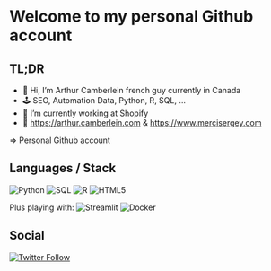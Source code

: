 # Welcome to my personal Github account 

## TL;DR

- 👋  Hi, I’m Arthur Camberlein french guy currently in Canada
- 🕹  SEO, Automation Data, Python, R, SQL, ...
- 🚢 I’m currently working at Shopify
- 🏁 https://arthur.camberlein.com & https://www.mercisergey.com

=> Personal Github account

## Languages / Stack

![Python](https://img.shields.io/badge/Python-3776AB?style=flat-square&logo=python&logoColor=white)
![SQL](https://img.shields.io/badge/-SQL-900?&logo=SQL)
![R](https://img.shields.io/badge/R-276DC3?style=flat-square&logo=r&logoColor=white)
![HTML5](https://img.shields.io/badge/-HTML5-E34F26?style=flat-square&logo=html5&logoColor=white)

Plus playing with: ![Streamlit](https://img.shields.io/badge/-🎈%20Streamlit-910) ![Docker](https://img.shields.io/badge/-Docker-46a2f1?style=flat-square&logo=docker&logoColor=white)

## Social

[![Twitter Follow](https://img.shields.io/twitter/follow/arthurca?label=Follow%20me%20on%20Twitter&style=social)](https://twitter.com/intent/follow?screen_name=arthurca)
